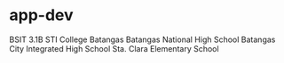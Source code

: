 # app-dev

BSIT 3.1B
STI College Batangas
Batangas National High School
Batangas City Integrated High School
Sta. Clara Elementary School

